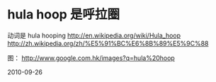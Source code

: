 # hula hoop 是呼拉圈


动词是 hula hooping
http://en.wikipedia.org/wiki/Hula_hoop
http://zh.wikipedia.org/zh/%E5%91%BC%E6%8B%89%E5%9C%88

图： http://www.google.com.hk/images?q=hula%20hoop


2010-09-26